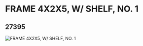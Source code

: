 # FRAME 4X2X5, W/ SHELF, NO. 1
## 27395
![FRAME 4X2X5, W/ SHELF, NO. 1](https://lc-www-live-s.legocdn.com/media/bricks/5/2/6171015.jpg)